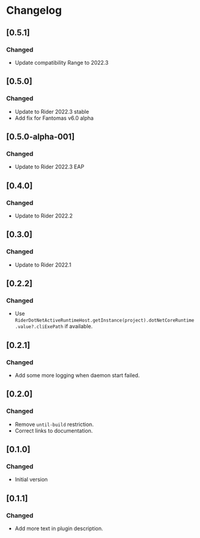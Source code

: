 # Changelog

## [0.5.1]

### Changed
- Update compatibility Range to 2022.3

## [0.5.0]

### Changed
- Update to Rider 2022.3 stable
- Add fix for Fantomas v6.0 alpha

## [0.5.0-alpha-001]

### Changed
- Update to Rider 2022.3 EAP

## [0.4.0]

### Changed
- Update to Rider 2022.2

## [0.3.0]

### Changed
- Update to Rider 2022.1

## [0.2.2]

### Changed
- Use `RiderDotNetActiveRuntimeHost.getInstance(project).dotNetCoreRuntime.value?.cliExePath` if available.

## [0.2.1]

### Changed
- Add some more logging when daemon start failed.

## [0.2.0]

### Changed
- Remove `until-build` restriction.
- Correct links to documentation.

## [0.1.0]

### Changed
- Initial version

## [0.1.1]

### Changed
- Add more text in plugin description.